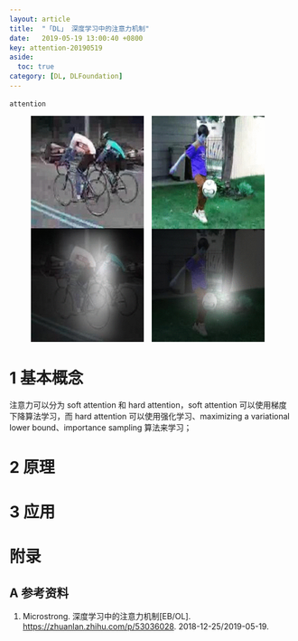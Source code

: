 ```yaml
---
layout: article
title:  "「DL」 深度学习中的注意力机制"
date:   2019-05-19 13:00:40 +0800
key: attention-20190519
aside:
  toc: true
category: [DL, DLFoundation]
---
```

`attention`   

<!--more-->  

<center class="half">
  <img src="/assets/images/video/claaification/attention/cycling.gif" height="400"/>&emsp;<img src="/assets/images/video/claaification/attention/soccer.gif" height="400"/>&emsp;
</center>

# 1 基本概念
注意力可以分为 soft attention 和 hard attention，soft attention 可以使用梯度下降算法学习，而 hard attention 可以使用强化学习、maximizing a variational lower bound、importance sampling 算法来学习；    

# 2 原理

# 3 应用

# 附录
## A 参考资料
1. Microstrong. 深度学习中的注意力机制[EB/OL]. <https://zhuanlan.zhihu.com/p/53036028>. 2018-12-25/2019-05-19.   
